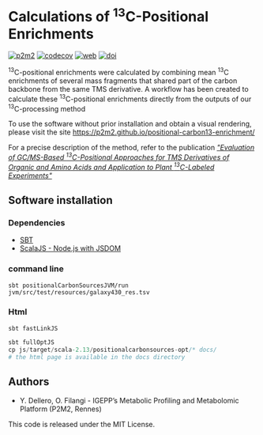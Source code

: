 # Calculations of <sup>13</sup>C-Positional Enrichments

[![p2m2](https://circleci.com/gh/p2m2/positional-carbon13-enrichment.svg?style=shield)](https://app.circleci.com/pipelines/github/p2m2)
[![codecov](https://codecov.io/gh/p2m2/positional-carbon13-enrichment/branch/develop/graph/badge.svg)](https://codecov.io/gh/p2m2/positional-carbon13-enrichment)
[![web](https://img.shields.io/badge/Web-Online-blue.svg)](https://p2m2.github.io/positional-carbon13-enrichment/)
[![doi](https://img.shields.io/badge/doi-10.3390/metabo13040466-blue.svg)](https://doi.org/10.3390/metabo13040466)

<sup>13</sup>C-positional enrichments were calculated by combining mean <sup>13</sup>C enrichments
of several mass fragments that shared part of the carbon backbone from the same TMS
derivative. A workflow has been created to calculate these <sup>13</sup>C-positional enrichments
directly from the outputs of our <sup>13</sup>C-processing method

To use the software without prior installation and obtain a visual rendering, please visit the site https://p2m2.github.io/positional-carbon13-enrichment/

For a precise description of the method, refer to the publication [*"Evaluation of GC/MS-Based <sup>13</sup>C-Positional Approaches for TMS Derivatives of Organic and Amino Acids and Application to Plant <sup>13</sup>C-Labeled Experiments"*](https://doi.org/10.3390/metabo13040466)

## Software installation
### Dependencies
- [SBT](https://www.scala-sbt.org/)
- [ScalaJS - Node.js with JSDOM](https://www.scala-js.org/doc/project/js-environments.html)

### command line

```shell
sbt positionalCarbonSourcesJVM/run jvm/src/test/resources/galaxy430_res.tsv
```

### Html

```shell 
sbt fastLinkJS 
```

```sbt 
sbt fullOptJS
cp js/target/scala-2.13/positionalcarbonsources-opt/* docs/
# the html page is available in the docs directory
```

## Authors
- Y. Dellero, O. Filangi - IGEPP’s Metabolic Profiling and Metabolomic Platform (P2M2, Rennes)


This code is released under the MIT License.



